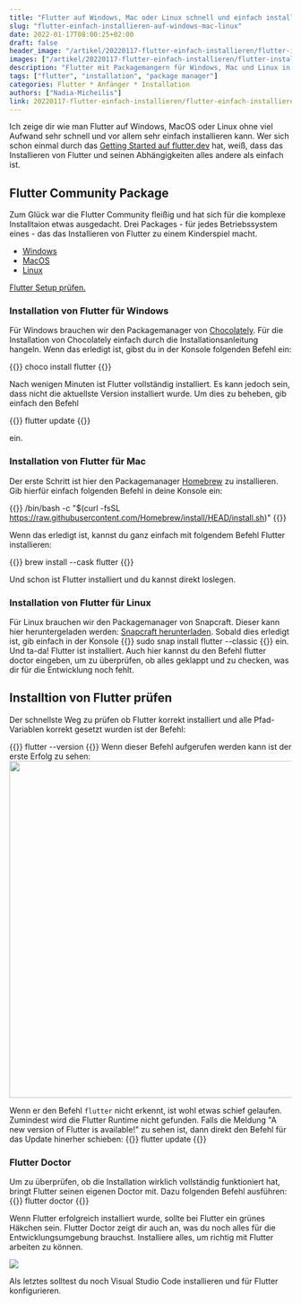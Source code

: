 ```yaml
---
title: "Flutter auf Windows, Mac oder Linux schnell und einfach installieren"
slug: "flutter-einfach-installieren-auf-windows-mac-linux" 
date: 2022-01-17T08:00:25+02:00
draft: false
header_image: "/artikel/20220117-flutter-einfach-installieren/flutter-installation-teaser.png"
images: ["/artikel/20220117-flutter-einfach-installieren/flutter-installation-teaser.png"]
description: "Flutter mit Packagemangern für Windows, Mac und Linux in wenigen Minuten installieren."
tags: ["flutter", "installation", "package manager"]
categories: Flutter * Anfänger * Installation
authors: ["Nadia-Micheilis"]
link: 20220117-flutter-einfach-installieren/flutter-einfach-installieren.md
---
```


Ich zeige dir wie man Flutter auf Windows, MacOS oder Linux ohne viel Aufwand sehr schnell und vor allem sehr einfach installieren kann. Wer sich schon einmal durch das <a href="https://docs.flutter.dev/get-started/install" target="_blank">Getting Started auf flutter.dev</a> hat, weiß, dass das Installieren von Flutter und seinen Abhängigkeiten alles andere als einfach ist. 

## Flutter Community Package
Zum Glück war die Flutter Community fleißig und hat sich für die komplexe Installtaion etwas ausgedacht. Drei Packages - für jedes Betriebssystem eines - das das Installieren von Flutter zu einem Kinderspiel macht.

* <a href="#installation-von-flutter-für-windows">Windows</a>
* <a href="#installation-von-flutter-für-mac">MacOS</a>
* <a href="#installation-von-flutter-für-linux">Linux</a>

<a href="#installtion-von-flutter-prüfen">Flutter Setup prüfen.</a>

### Installation von Flutter für Windows 
Für Windows brauchen wir den Packagemanager von <a href="https://chocolatey.org/install" target="_blank" rel="noopener">Chocolately</a>. Für die Installation von Chocolately einfach durch die Installationsanleitung hangeln.
Wenn das erledigt ist, gibst du in der Konsole folgenden Befehl ein: 

{{<highlight yaml>}}
choco install flutter
{{</highlight>}}

Nach wenigen Minuten ist Flutter vollständig installiert. Es kann jedoch sein, dass nicht die aktuellste Version installiert wurde. Um dies zu beheben, gib einfach den Befehl 

{{<highlight yaml>}}
flutter update
{{</highlight>}}

ein.

### Installation von Flutter für Mac
Der erste Schritt ist hier den Packagemanager <a href="https://brew.sh" target="_blank" rel="noopener">Homebrew</a> zu installieren. Gib hierfür einfach folgenden Befehl in deine Konsole ein: 

{{<highlight yaml>}}
/bin/bash -c "$(curl -fsSL https://raw.githubusercontent.com/Homebrew/install/HEAD/install.sh)"
{{</highlight>}}

Wenn das erledigt ist, kannst du ganz einfach mit folgendem Befehl Flutter installieren:

{{<highlight yaml>}}
brew install --cask flutter
{{</highlight>}}

Und schon ist Flutter installiert und du kannst direkt loslegen. 

### Installation von Flutter für Linux
Für Linux brauchen wir den Packagemanager von Snapcraft. Dieser kann hier heruntergeladen werden: <a href="https://snapcraft.io" target="_blank" rel="noopener">Snapcraft herunterladen</a>.
Sobald dies erledigt ist, gib einfach in der Konsole 
{{<highlight yaml>}}
sudo snap install flutter --classic 
{{</highlight>}}
ein. Und ta-da! Flutter ist installiert. Auch hier kannst du den Befehl flutter doctor eingeben, um zu überprüfen, ob alles geklappt und zu checken, was dir für die Entwicklung noch fehlt. 

## Installtion von Flutter prüfen

Der schnellste Weg zu prüfen ob Flutter korrekt installiert und alle Pfad-Variablen korrekt gesetzt wurden ist der Befehl:

{{<highlight yaml>}}
flutter --version
{{</highlight>}}
Wenn dieser Befehl aufgerufen werden kann ist der erste Erfolg zu sehen:
<img src="/artikel/20220117-flutter-einfach-installieren/flutter-version.png" width="600px">

Wenn er den Befehl `flutter` nicht erkennt, ist wohl etwas schief gelaufen. Zumindest wird die Flutter Runtime nicht gefunden.
Falls die Meldung "A new version of Flutter is available!" zu sehen ist, dann direkt den Befehl für das Update hinerher schieben:
{{<highlight yaml>}}
flutter update
{{</highlight>}}

### Flutter Doctor
Um zu überprüfen, ob die Installation wirklich vollständig funktioniert hat, bringt Flutter seinen eigenen Doctor mit. Dazu folgenden Befehl ausführen:
{{<highlight yaml>}}
flutter doctor
{{</highlight>}}

Wenn Flutter erfolgreich installiert wurde, sollte bei Flutter ein grünes Häkchen sein. Flutter Doctor zeigt dir auch an, was du noch alles für die Entwicklungsumgebung brauchst. Installiere alles, um richtig mit Flutter arbeiten zu können.

<img src="/artikel/20220117-flutter-einfach-installieren/flutter-doctor.png">

Als letztes solltest du noch Visual Studio Code installieren und für Flutter konfigurieren.